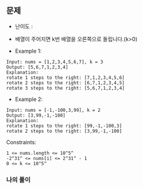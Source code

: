## 문제
- 난이도 :
- 배열이 주어지면 k번 배열을 오른쪽으로 돌립니다.(k>0)

- Example 1:
```
Input: nums = [1,2,3,4,5,6,7], k = 3
Output: [5,6,7,1,2,3,4]
Explanation:
rotate 1 steps to the right: [7,1,2,3,4,5,6]
rotate 2 steps to the right: [6,7,1,2,3,4,5]
rotate 3 steps to the right: [5,6,7,1,2,3,4]
```

- Example 2:
```
Input: nums = [-1,-100,3,99], k = 2
Output: [3,99,-1,-100]
Explanation: 
rotate 1 steps to the right: [99,-1,-100,3]
rotate 2 steps to the right: [3,99,-1,-100]
```

Constraints:

`1 <= nums.length <= 10^5^`<br/>
`-2^31^ <= nums[i] <= 2^31^ - 1`<br/>
`0 <= k <= 10^5^`

### 나의 풀이
```javascript


```
